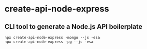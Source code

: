 # create-api-node-express

## CLI tool to generate a Node.js API boilerplate

```
npx create-api-node-express -mongo --js -esa
npx create-api-node-express -pg --js -esa
```
